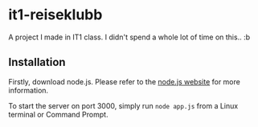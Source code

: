 # it1-reiseklubb
A project I made in IT1 class. I didn't spend a whole lot of time on this.. :b

## Installation
Firstly, download node.js. Please refer to the [node.js website](http://nodejs.org) for more information.

To start the server on port 3000, simply run `node app.js` from a Linux terminal or Command Prompt.

